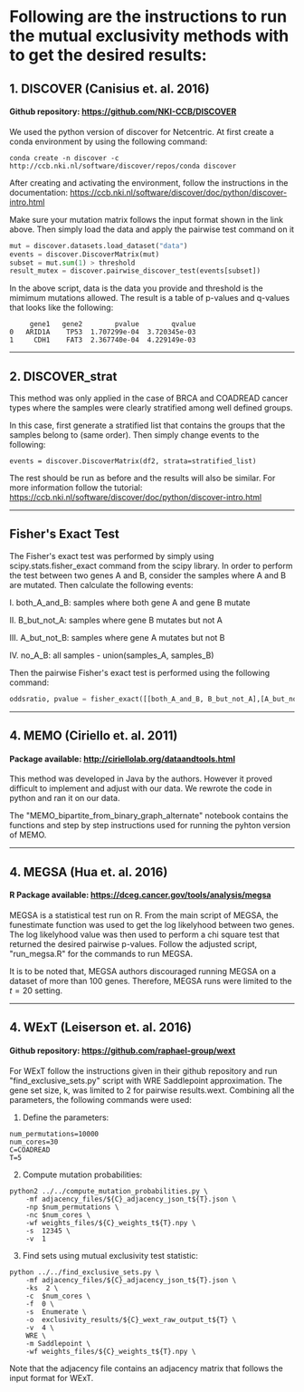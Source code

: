 # Following are the instructions to run the mutual exclusivity methods with to get the desired results:

## 1. DISCOVER (Canisius et. al. 2016)
#### Github repository: https://github.com/NKI-CCB/DISCOVER
We used the python version of discover for Netcentric. At first create a conda environment by using the following command:

```
conda create -n discover -c http://ccb.nki.nl/software/discover/repos/conda discover
```

After creating and activating the environment, follow the instructions in the documentation: https://ccb.nki.nl/software/discover/doc/python/discover-intro.html

Make sure your mutation matrix follows the input format shown in the link above. Then simply load the data and apply the pairwise test command on it

```python
mut = discover.datasets.load_dataset("data")
events = discover.DiscoverMatrix(mut)
subset = mut.sum(1) > threshold
result_mutex = discover.pairwise_discover_test(events[subset])
```

In the above script, data is the data you provide and threshold is the mimimum mutations allowed. The result is a table of p-values and q-values that looks like the following:

```
     gene1   gene2        pvalue        qvalue
0   ARID1A    TP53  1.707299e-04  3.720345e-03
1     CDH1    FAT3  2.367740e-04  4.229149e-03
```

-----------------------
 
## 2. DISCOVER_strat
This method was only applied in the case of BRCA and COADREAD cancer types where the samples were clearly stratified among well defined groups. 

In this case, first generate a stratified list that contains the groups that the samples belong to (same order). Then simply change events to the following:

```
events = discover.DiscoverMatrix(df2, strata=stratified_list)
```

The rest should be run as before and the results will also be similar. For more information follow the tutorial: https://ccb.nki.nl/software/discover/doc/python/discover-intro.html

-----------------------

## Fisher's Exact Test
The Fisher's exact test was performed by simply using scipy.stats.fisher_exact command from the scipy library. In order to perform the test between two genes A and B, consider the samples where A and B are mutated. Then calculate the following events:

I. both_A_and_B: samples where both gene A and gene B mutate

II. B_but_not_A: samples where gene B mutates but not A

III. A_but_not_B: samples where gene A mutates but not B

IV. no_A_B: all samples - union(samples_A, samples_B)

Then the pairwise Fisher's exact test is performed using the following command:

```python
oddsratio, pvalue = fisher_exact([[both_A_and_B, B_but_not_A],[A_but_not_B,no_A_B]], alternative='less')
```

-----------------------

## 4. MEMO (Ciriello et. al. 2011)
#### Package available: http://ciriellolab.org/dataandtools.html
This method was developed in Java by the authors. However it proved difficult to implement and adjust with our data. We rewrote the code in python and ran it on our data.

The "MEMO_bipartite_from_binary_graph_alternate" notebook contains the functions and step by step instructions used for running the pyhton version of MEMO.

-----------------------

## 4. MEGSA (Hua et. al. 2016)
#### R Package available: https://dceg.cancer.gov/tools/analysis/megsa
MEGSA is a statistical test run on R. From the main script of MEGSA, the funestimate function was used to get the log likelyhood between two genes. The log likelyhood value was then used to perform a chi square test that returned the desired pairwise p-values. Follow the adjusted script, "run_megsa.R" for the commands to run MEGSA.

It is to be noted that, MEGSA authors discouraged running MEGSA on a dataset of more than 100 genes. Therefore, MEGSA runs were limited to the $t=20$ setting.

-----------------------
  
## 4. WExT (Leiserson et. al. 2016)
#### Github repository: https://github.com/raphael-group/wext
For WExT follow the instructions given in their github repository and run "find_exclusive_sets.py" script with WRE Saddlepoint approximation. The gene set size, k, was limited to 2 for pairwise results.wext. Combining all the parameters, the following commands were used:

1. Define the parameters:  
```
num_permutations=10000
num_cores=30
C=COADREAD
T=5
```

2. Compute mutation probabilities:  
```
python2 ../../compute_mutation_probabilities.py \
	-mf adjacency_files/${C}_adjacency_json_t${T}.json \
	-np $num_permutations \
	-nc $num_cores \
	-wf weights_files/${C}_weights_t${T}.npy \
	-s  12345 \
	-v  1
```

3. Find sets using mutual exclusivity test statistic:  
```
python ../../find_exclusive_sets.py \
	-mf adjacency_files/${C}_adjacency_json_t${T}.json \
	-ks  2 \
	-c  $num_cores \
	-f  0 \
	-s	Enumerate \
	-o  exclusivity_results/${C}_wext_raw_output_t${T} \
	-v  4 \
	WRE \
	-m Saddlepoint \
	-wf weights_files/${C}_weights_t${T}.npy \
```

Note that the adjacency file contains an adjacency matrix that follows the input format for WExT.